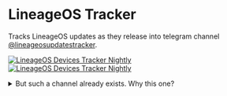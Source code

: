 # LineageOS Tracker

Tracks LineageOS updates as they release 
into telegram channel 
[@lineageosupdatestracker](https://t.me/lineageosupdatestracker).

[![LineageOS Devices Tracker Nightly](https://github.com/programminghoch10/tracker-collection/actions/workflows/lineageos-devices-nightly.yml/badge.svg)](https://github.com/programminghoch10/tracker-collection/actions/workflows/lineageos-devices-nightly.yml)  
[![LineageOS Devices Tracker Nightly](https://github.com/programminghoch10/tracker-collection/actions/workflows/lineageos-devices-fullcheck.yml/badge.svg)](https://github.com/programminghoch10/tracker-collection/actions/workflows/lineageos-devices-fullcheck.yml)

<details>
<summary>But such a channel already exists. Why this one?</summary>

The Channel 
[@lineageos_updates](https://t.me/lineageos_updates) 
by 
[SebaUbuntu](https://github.com/SebaUbuntu) 
seems to go down sometimes.
I know this isn't some absolutely vital information, 
I just thought I could achieve higher availability
and also condense the provided information
and user interface better.

</details>

